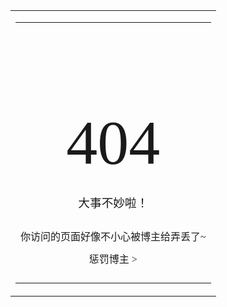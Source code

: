 <meta http-equiv="content-type" content="text/html;charset=gbk" />
<html>  
<head>  
<meta charset="UTF-8" />  
<meta name="viewport" content="width=device-width, initial-scale=1">  
<meta name="robots" content="none" />  
<title>404 Not Found</title>  
<style>  
*{font-family:"Microsoft Yahei";margin:0;font-weight:lighter;text-decoration:none;text-align:center;line-height:2.2em;}  
html,body{height:100%;}  
h1{font-size:100px;line-height:1em;}  
table{width:100%;height:100%;border:0;}  
</style>  
</head>  
<body>  
<table cellspacing="0" cellpadding="0">  
<tr>  
<td>  
<table cellspacing="0" cellpadding="0">  
<tr>  
<td>  
<h1>404</h1>  
<h3>大事不妙啦！</h3>  
<p>你访问的页面好像不小心被博主给弄丢了~<br/>  
<a href="/">惩罚博主 ></a>  
</p>  
</td>  
</tr>  
</table>  
</td>  
</tr>  
</table>  
</body>  
</html>  
